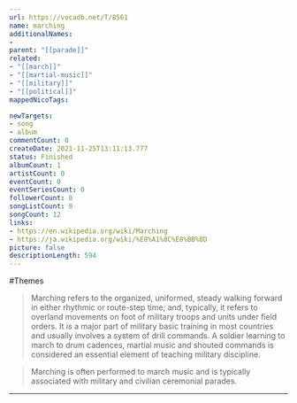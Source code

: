 ```yaml
---
url: https://vocadb.net/T/8561
name: marching
additionalNames: 
- 
parent: "[[parade]]"
related:
- "[[march]]"
- "[[martial-music]]"
- "[[military]]"
- "[[political]]"
mappedNicoTags:

newTargets:
- song
- album
commentCount: 0
createDate: 2021-11-25T13:11:13.777
status: Finished
albumCount: 1
artistCount: 0
eventCount: 0
eventSeriesCount: 0
followerCount: 0
songListCount: 0
songCount: 12
links: 
- https://en.wikipedia.org/wiki/Marching
- https://ja.wikipedia.org/wiki/%E8%A1%8C%E8%BB%8D
picture: false
descriptionLength: 594
---
```


#Themes

>Marching refers to the organized, uniformed, steady walking forward in either rhythmic or route-step time; and, typically, it refers to overland movements on foot of military troops and units under field orders. It is a major part of military basic training in most countries and usually involves a system of drill commands. A soldier learning to march to drum cadences, martial music and shouted commands is considered an essential element of teaching military discipline.

>Marching is often performed to march music and is typically associated with military and civilian ceremonial parades.

---

